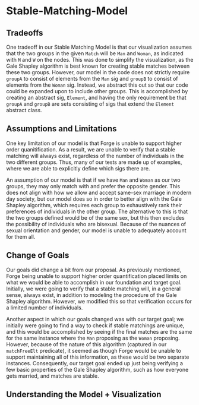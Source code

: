 # Stable-Matching-Model

## Tradeoffs 
One tradeoff in our Stable Matching Model is that our visualization assumes 
that the two groups in the given `Match` will be `Man` and `Woman`, as 
indicated with `M` and `W` on the nodes. This was done to simplify the 
visualization, as the Gale Shapley algorithm is best known for creating stable
matches between these two groups. However, our model in the code does not 
strictly require `groupA` to consist of elements from the `Man` sig
and `groupB` to consist of elements from the `Woman` sig. Instead, we abstract
this out so that our code could be expanded upon to include other groups. This
is accomplished by creating an abstract sig, `Element`, and having the only 
requirement be that `groupA` and `groupB` are sets consisting of sigs that 
extend the `Element` abstract class.

## Assumptions and Limitations
One key limitation of our model is that Forge is unable to support higher 
order quanitification. As a result, we are unable to verify that a stable 
matching will always exist, regardless of the number of individuals in the
two different groups. Thus, many of our tests are made up of examples, where 
we are able to explicitly define which sigs there are. 

An assumption of our model is that if we have `Man` and `Woman` as our two 
groups, they may only match with and prefer the opposite gender. This does not 
align with how we allow and accept same-sex marriage in modern day society, 
but our model does so in order to better align with the Gale Shapley algorithm,
which requires each group to exhaustively rank their preferences of individuals
in the other group. The alternative to this is that the two groups defined 
would be of the same sex, but this then excludes the possibility of individuals
who are bisexual. Because of the nuances of sexual orientation and gender, our 
model is unable to adequately account for them all.

## Change of Goals
Our goals did change a bit from our proposal. As previously mentioned, Forge
being unable to support higher order quantification placed limits on what 
we would be able to accomplish in our foundation and target goal. Initially, 
we were going to verify that a stable matching will, in a general sense, 
always exist, in addition to modeling the procedure of the Gale Shapley 
algorithm. However, we modified this so that verification occurs for a limited 
number of individuals. 

Another aspect in which our goals changed was with our
target goal; we initially were going to find a way to check if stable matchings
are unique, and this would be accomplished by seeing if the final matches are 
the same for the same instance where the `Man` proposing as the `Woman` 
proposing. However, because of the nature of this algorithm (captured in our 
`matchFreeElt` predicate), it seemed as though Forge would be unable to 
support maintaining all of this information, as these would be two separate 
instances. Consequently, our target goal ended up just being verifying a few 
basic properties of the Gale Shapley algorithm, such as how everyone gets 
married, and matches are stable.

## Understanding the Model + Visualization
